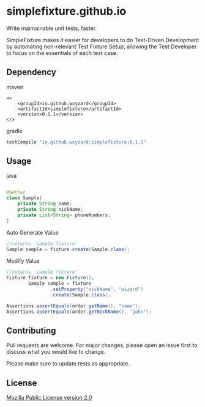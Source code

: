 # simplefixture.github.io
Write maintainable unit tests, faster.

SimpleFixture makes it easier for developers to do Test-Driven Development by automating non-relevant Test Fixture Setup, allowing the Test Developer to focus on the essentials of each test case.


## Dependency

maven
```maven
<>
    <groupId>io.github.wxyzard</groupId>
    <artifactId>simplefixture</artifactId>
    <version>0.1.1</version>
</>
```

gradle
```gradle
testCompile "io.github.wxyzard:simplefixture:0.1.1"
```

## Usage

java
```java

@Getter
class Sample{
    private String name;
    private String nickName;
    private List<String> phoneNumbers;
}


```

Auto Generate Value
```java
//returns 'sample fixture'
Sample sample = fixture.create(Sample.class);

```

Modify Value
```java
//returns 'sample fixture'
Fixture fixture = new Fixture();
        Sample sample = fixture
                .setProperty("nickName", "wizard")
                .create(Sample.class);

Assertions.assertEquals(order.getName(), "name");
Assertions.assertEquals(order.getNickName(), "john");

```

## Contributing
Pull requests are welcome. For major changes, please open an issue first to discuss what you would like to change.

Please make sure to update tests as appropriate.

## License
[Mozilla Public License version 2.0](https://www.mozilla.org/en-US/MPL/2.0/)

